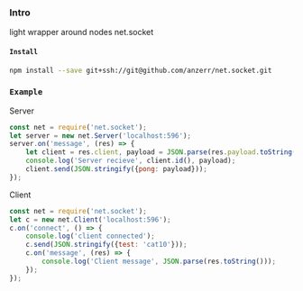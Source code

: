 
### Intro
light wrapper around nodes net.socket

#### `Install`
``` bash
npm install --save git+ssh://git@github.com/anzerr/net.socket.git
```

### `Example`

Server
``` javascript
const net = require('net.socket');
let server = new net.Server('localhost:596');
server.on('message', (res) => {
	let client = res.client, payload = JSON.parse(res.payload.toString());
	console.log('Server recieve', client.id(), payload);
	client.send(JSON.stringify({pong: payload}));
});
```

Client
``` javascript
const net = require('net.socket');
let c = new net.Client('localhost:596');
c.on('connect', () => {
	console.log('client connected');
	c.send(JSON.stringify({test: 'cat10'}));
	c.on('message', (res) => {
		console.log('Client message', JSON.parse(res.toString()));
	});
});
```